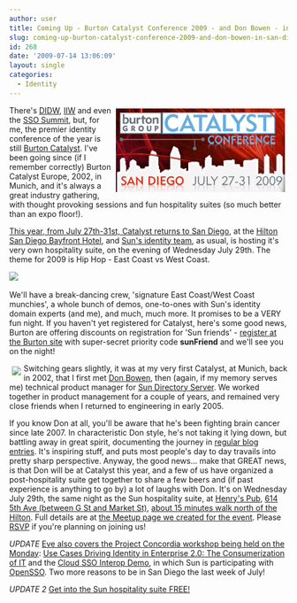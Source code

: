 ```yaml
---
author: user
title: Coming Up - Burton Catalyst Conference 2009 - and Don Bowen - in San Diego!
slug: coming-up-burton-catalyst-conference-2009-and-don-bowen-in-san-diego
id: 268
date: '2009-07-14 13:06:09'
layout: single
categories:
  - Identity
---
```


<span style="margin: 5px; float: right;">[![](images/Catalyst09.png)](http://www.catalyst.burtongroup.com/Na09/)</span> There's [DIDW](http://public.cxo.com/conferences/index.html?conferenceID=51), [IIW](http://iiw.idcommons.net/Main_Page) and even the [SSO Summit](http://www.ssosummit.com/), but, for me, the premier identity conference of the year is still [Burton Catalyst](http://www.catalyst.burtongroup.com/). I've been going since (if I remember correctly) Burton Catalyst Europe, 2002, in Munich, and it's always a great industry gathering, with thought provoking sessions and fun hospitality suites (so much better than an expo floor!).

[This year, from July 27th-31st, Catalyst returns to San Diego](http://www.catalyst.burtongroup.com/Na09/), at the [Hilton San Diego Bayfront Hotel](http://www1.hilton.com/en_US/hi/hotel/SANCCHH-Hilton-San-Diego-Bayfront-California/index.do), and [Sun's identity team](http://www.sun.com/identity/), as usual, is hosting it's very own hospitality suite, on the evening of Wednesday July 29th. The theme for 2009 is Hip Hop - East Coast vs West Coast.

[![](http://blog.superpat.com/mast-3.jpg)](http://www.catalyst.burtongroup.com/NA09/HospitalityMiniSites/Sun/index.html)

We'll have a break-dancing crew, 'signature East Coast/West Coast munchies', a whole bunch of demos, one-to-ones with Sun's identity domain experts (and me), and much, much more. It promises to be a VERY fun night. If you haven't yet registered for Catalyst, here's some good news, Burton are offering discounts on registration for 'Sun friends' - [register at the Burton site](https://burtongroup.wingateweb.com/us09/portal/newreg.ww?__utma=1.746192780695042800.1245875227.1246290367.1246996421.3&__utmb=1.1.10.1246996421&__utmc=1&__utmx=135213410.00004674293961679596:4:1&__utmz=1.1245875227.1.1.utmcsr=prweb.com%7Cutmccn=%28referral%29%7Cutmcmd=referral%7Cutmcct=/releases/burton_group/catalyst_conference/prweb2530924.htm&__utmv=-&__utmk=26178237) with super-secret priority code **sunFriend** and we'll see you on the night!

<span style="margin: 5px; float: left;">[![](http://blog.superpat.com/donbowen.jpeg)](http://www.meetup.com/Don-Bowen-MeetnGreet-at-Burton-Catalyst/calendar/10727458/)</span> Switching gears slightly, it was at my very first Catalyst, at Munich, back in 2002, that I first met [Don Bowen](http://wizidm.wordpress.com/about/), then (again, if my memory serves me) technical product manager for [Sun Directory Server](http://www.sun.com/software/products/directory_srvr_ee/). We worked together in product management for a couple of years, and remained very close friends when I returned to engineering in early 2005\.

If you know Don at all, you'll be aware that he's been fighting brain cancer since late 2007\. In characteristic Don style, he's not taking it lying down, but battling away in great spirit, documenting the journey in [regular blog entries](http://wizidm.wordpress.com/). It's inspiring stuff, and puts most people's day to day travails into pretty sharp perspective. Anyway, the good news... make that GREAT news, is that Don will be at Catalyst this year, and a few of us have organized a post-hospitality suite get together to share a few beers and (if past experience is anything to go by) a lot of laughs with Don. It's on Wednesday July 29th, the same night as the Sun hospitality suite, at [Henry's Pub](http://www.henryspub.com/), [614 5th Ave (between G St and Market St)](http://maps.google.com/maps?f=q&source=s_q&hl=en&geocode=&q=614+5th+Ave,+San+Diego,+CA&sll=32.711965,-117.160435&sspn=0.00928,0.019741&dirflg=w&ie=UTF8&ll=32.713175,-117.160435&spn=0.00928,0.019741&z=16), [about 15 minutes walk north of the Hilton](http://maps.google.com/maps?f=d&source=s_d&saddr=1+Park+Boulevard,+San+Diego,+CA+92101+(Hilton+San+Diego+Bayfront)&daddr=614+5th+Ave,+San+Diego,+CA+92101-6964+(Henry%27s+Pub+Restaurant)&geocode=Fc4H8wEdc1AE-SGblrzj8-S51g%3BFSMl8wEdBkYE-SHSN0XvD3B3UA&hl=en&mra=cc&dirflg=w&sll=32.708365,-117.159045&sspn=0.009732,0.019741&ie=UTF8&z=16). Full details are at [the Meetup page we created for the event](http://www.meetup.com/Don-Bowen-MeetnGreet-at-Burton-Catalyst/calendar/10727458/). Please [RSVP](http://www.meetup.com/Don-Bowen-MeetnGreet-at-Burton-Catalyst/calendar/10727458/) if you're planning on joining us!

_UPDATE_ [Eve also covers the Project Concordia workshop being held on the Monday](http://www.xmlgrrl.com/blog/archives/2009/07/14/consumerizing-it-at-catalyst/): [Use Cases Driving Identity in Enterprise 2.0: The Consumerization of IT](http://projectconcordia.org/index.php/Catalyst_pre-conference_workshop_agenda) and the [Cloud SSO Interop Demo](http://identityblog.burtongroup.com/bgidps/2009/07/cloud-sso-interop-demonstration.html), in which Sun is participating with [OpenSSO](http://opensso.org/). Two more reasons to be in San Diego the last week of July!

_UPDATE 2_ [Get into the Sun hospitality suite FREE!](http://blog.superpat.com/2009/07/19/shhhh-get-into-the-sun-hospitality-suite-at-burton-catalyst-2009-free/)
